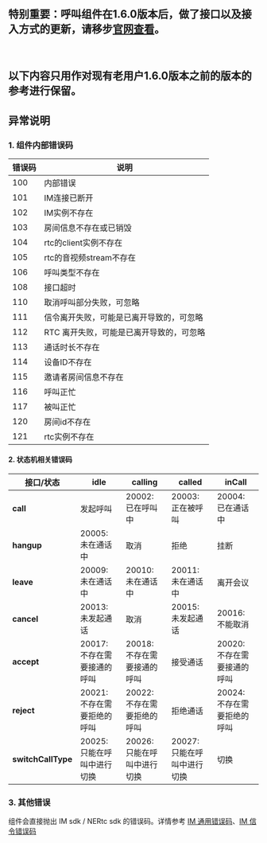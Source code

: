 ## 特别重要：呼叫组件在1.6.0版本后，做了接口以及接入方式的更新，请移步[官网查看](https://doc.yunxin.163.com/nertccallkit/docs/jk1NDQ2MTA?platform=web)。

<br />

## 以下内容只用作对现有老用户1.6.0版本之前的版本的参考进行保留。
## 异常说明

### 1. 组件内部错误码

| 错误码 | 说明                                                         |
| ------ | ------------------------------------------------------------ |
| 100   | 内部错误     |
| 101   | IM连接已断开                                               |
| 102   | IM实例不存在                                                   |
| 103   | 房间信息不存在或已销毁                                                |
| 104   | rtc的client实例不存在                              |
| 105   | rtc的音视频stream不存在                                   |
| 106   | 呼叫类型不存在                                        |
| 108 | 接口超时                      |
| 110 | 取消呼叫部分失败，可忽略                                         |
| 111 | 信令离开失败，可能是已离开导致的，可忽略                                      |
| 112 | RTC 离开失败，可能是已离开导致的，可忽略         |
| 113 | 通话时长不存在                           |
| 114 | 设备ID不存在                        |
| 115 | 邀请者房间信息不存在 |
| 116 | 呼叫正忙                               |
| 117     | 被叫正忙                                                     |
| 120     | 房间id不存在                                                     |
| 121     | rtc实例不存在                                                     |

#### 2. 状态机相关错误码

| **接口/状态**      | **idle**                    | **calling**                 | **called**                  | **inCall**                  |
| ------------------ | --------------------------- | --------------------------- | --------------------------- | --------------------------- |
| **call** | 发起呼叫                    | 20002: 已在呼叫中           | 20003: 正在被呼叫           | 20004: 已在通话中           |
| **hangup**         | 20005: 未在通话中           | 取消                        | 拒绝                        | 挂断                        |
| **leave**          | 20009: 未在通话中           | 20010: 未在通话中           | 20011: 未在通话中           | 离开会议                    |
| **cancel**         | 20013: 未发起通话           | 取消                        | 20015: 未发起通话           | 20016: 不能取消             |
| **accept**         | 20017: 不存在需要接通的呼叫 | 20018: 不存在需要接通的呼叫 | 接受通话                    | 20020: 不存在需要接通的呼叫 |
| **reject**         | 20021: 不存在需要拒绝的呼叫 | 20022: 不存在需要拒绝的呼叫 | 拒绝通话                    | 20024: 不存在需要拒绝的呼叫 |
| **switchCallType** | 20025: 只能在呼叫中进行切换 | 20026: 只能在呼叫中进行切换 | 20027: 只能在呼叫中进行切换 | 切换                        |

### 3. 其他错误

组件会直接抛出 IM sdk / NERtc sdk 的错误码。详情参考 [IM 通用错误码](http://dev.yunxin.163.com/docs/product/IM即时通讯/状态码)、[IM 信令错误码](http://dev.yunxin.163.com/docs/product/%E4%BF%A1%E4%BB%A4/SDK%E5%BC%80%E5%8F%91%E9%9B%86%E6%88%90/Web%E5%BC%80%E5%8F%91%E9%9B%86%E6%88%90/%E9%94%99%E8%AF%AF%E7%A0%81)
